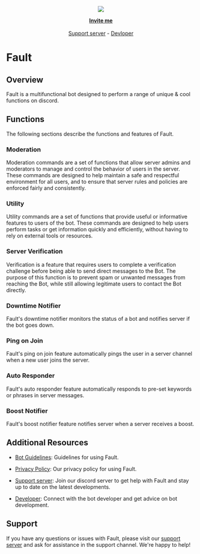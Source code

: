 <p align="center">

   <!--project-->

<p align="center">

<img src="https://cdn.discordapp.com/avatars/1103697636218904637/dfb49ad48d04d712428d47eb233d4587.png?size=1024">
</p>

  
<p align="center">
   <a href="https://discordapp.com/oauth2/authorize?client_id=1103697636218904637&scope=bot+applications.commands&permissions=268561646"><strong>Invite me</strong></a>
   <br> <br>
   <a href="https://discord.gg/gpqMWg5PAY">Support server</a> - <a href="https://discord.com/users/887973552958087168">Devloper</a>
   
</p>

</p>






# Fault

## Overview

Fault is a multifunctional bot designed to perform a range of unique & cool functions on discord.

## Functions

The following sections describe the functions and features of Fault.

### Moderation

Moderation commands are a set of functions that allow server admins and moderators to manage and control the behavior of users in the server. These commands are designed to help maintain a safe and respectful environment for all users, and to ensure that server rules and policies are enforced fairly and consistently.

### Utility

Utility commands are a set of functions that provide useful or informative features to users of the bot. These commands are designed to help users perform tasks or get information quickly and efficiently, without having to rely on external tools or resources.

### Server Verification

Verification is a feature that requires users to complete a verification challenge before being able to send direct messages to the Bot. The purpose of this function is to prevent spam or unwanted messages from reaching the Bot, while still allowing legitimate users to contact the Bot directly.

### Downtime Notifier

Fault's downtime notifier monitors the status of a bot and notifies server if the bot goes down.

### Ping on Join

Fault's ping on join feature automatically pings the user in a server channel when a new user joins the server.

### Auto Responder

Fault's auto responder feature automatically responds to pre-set keywords or phrases in server messages.

### Boost Notifier

Fault's boost notifier feature notifies server when a server receives a boost.

## Additional Resources

- [Bot Guidelines](https://github.com/spencexd7/fault/blob/main/guidelines.md): Guidelines for using Fault.

- [Privacy Policy](https://github.com/spencexd7/fault/blob/main/privacy%20policy.md): Our privacy policy for using Fault.

- [Support server](https://discord.gg/gpqMWg5PAY): Join our discord server to get help with Fault and stay up to date on the latest developments.

- [Developer](https://discord.com/users/887973552958087168): Connect with the bot developer and get advice on bot development.

## Support

If you have any questions or issues with Fault, please visit our [support server](https://discord.gg/gpqMWg5PAY) and ask for assistance in the support channel. We're happy to help!
